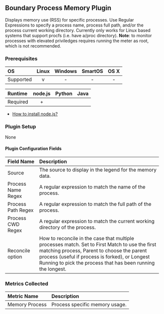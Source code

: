 Boundary Process Memory Plugin
------------------------------

Displays memory use (RSS) for specific processes. Use Regular Expressions to specify a process name, process full path, and/or the process current working directory. Currently only works for Linux based systems that support procfs (i.e. have a/proc directory). **Note**: to monitor processes with elevated priviledges requires running the meter as root, which is not recommended.

### Prerequisites

|     OS    | Linux | Windows | SmartOS | OS X |
|:----------|:-----:|:-------:|:-------:|:----:|
| Supported |   v   |    -    |    -    |  -   |


|  Runtime | node.js | Python | Java |
|:---------|:-------:|:------:|:----:|
| Required |    +    |        |      |

- [How to install node.js?](https://help.boundary.com/hc/articles/202360701)

### Plugin Setup

None

#### Plugin Configuration Fields

|Field Name        |Description                                                                                   |
|:-----------------|:---------------------------------------------------------------------------------------------|
|Source            |The source to display in the legend for the memory data.                                      |
|Process Name Regex|A regular expression to match the name of the process.                                        |
|Process Path Regex|A regular expression to match the full path of the process.                                   |
|Process CWD Regex |A regular expression to match the current working directory of the process.                   |
|Reconcile option  |How to reconcile in the case that multiple processes match.  Set to First Match to use the first matching process, Parent to choose the parent process (useful if process is forked), or Longest Running to pick the process that has been running the longest.|

### Metrics Collected

|Metric Name   |Description                   |
|:-------------|:-----------------------------|
|Memory Process|Process specific memory usage.|
